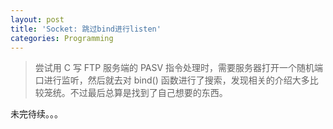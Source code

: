 ```yaml
---
layout: post
title: 'Socket: 跳过bind进行listen'
categories: Programming
---
```


> 尝试用 C 写 FTP 服务端的 PASV 指令处理时，需要服务器打开一个随机端口进行监听，然后就去对 bind() 函数进行了搜索，发现相关的介绍大多比较笼统。不过最后总算是找到了自己想要的东西。  

<!-- more -->

未完待续。。。
